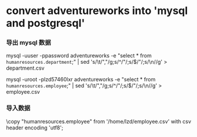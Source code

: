 # convert adventureworks into 'mysql and postgresql'

### 导出 mysql 数据
mysql -uuser -ppassword  adventureworks -e "select * from `humanresources.department`;" | sed 's/\t/","/g;s/^/"/;s/$/"/;s/\n//g' > department.csv


mysql -uroot -plzd57460lxr  adventureworks -e "select * from `humanresources.employee`;" | sed 's/\t/","/g;s/^/"/;s/$/"/;s/\n//g' > employee.csv



### 导入数据
\copy "humanresources.employee" from '/home/lzd/employee.csv' with csv header encoding 'utf8';
